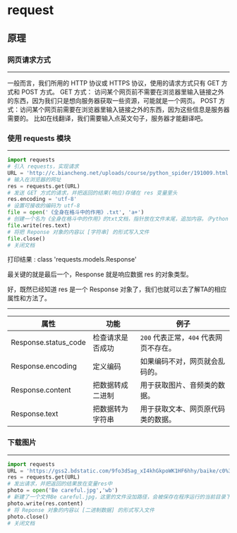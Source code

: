 # request
## 原理
### 网页请求方式
---
一般而言，我们所用的 HTTP 协议或 HTTPS 协议，使用的请求方式只有 GET 方式和 POST 方式。
GET 方式： 访问某个网页前不需要在浏览器里输入链接之外的东西，因为我们只是想向服务器获取一些资源，可能就是一个网页。
POST 方式：访问某个网页前需要在浏览器里输入链接之外的东西，因为这些信息是服务器需要的。 比如在线翻译，我们需要输入点英文句子，服务器才能翻译吧。


### 使用 requests 模块
---
```python
import requests
# 引入 requests，实现请求
URL = 'http://c.biancheng.net/uploads/course/python_spider/191009.html'
# 输入在浏览器的网址
res = requests.get(URL)
# 发送 GET 方式的请求，并把返回的结果(响应)存储在 res 变量里头
res.encoding = 'utf-8'
# 设置可接收的编码为 utf-8
file = open('《全身在格斗中的作用》.txt', 'a+')
# 创建一个名为《全身在格斗中的作用》的txt文档，指针放在文件末尾，追加内容。（Python 基础语法)
file.write(res.text)
# 将把 Reponse 对象的内容以 [字符串] 的形式写入文件
file.close()
# 关闭文档
```
打印结果 :
class 'requests.models.Response'

最关键的就是最后一个，Response 就是响应数据 res 的对象类型。

好，既然已经知道 res 是一个 Response 对象了，我们也就可以去了解TA的相应属性和方法了。

---
| 属性                 | 功能             | 例子                               |
| -------------------- | ---------------- | ---------------------------------- |
| Response.status_code | 检查请求是否成功 | `200` 代表正常，`404` 代表网页不存在。 |
| Response.encoding    | 定义编码         | 如果编码不对，网页就会乱码的。     |
| Response.content     | 把数据转成二进制 | 用于获取图片、音频类的数据。       |
| Response.text        | 把数据转为字符串 | 用于获取文本、网页原代码类的数据。 |


### 下载图片
---
```python
import requests
URL = 'https://gss2.bdstatic.com/9fo3dSag_xI4khGkpoWK1HF6hhy/baike/c0%3Dbaike220%2C5%2C5%2C220%2C73/sign=a8ecb87e13dfa9ece9235e4503b99c66/6a600c338744ebf84073be5ddbf9d72a6059a756.jpg'
res = requests.get(URL)
# 发出请求，并把返回的结果放在变量res中
photo = open('Be careful.jpg','wb')
# 新建了一个文件Be careful.jpg，这里的文件没加路径，会被保存在程序运行的当前目录下。
photo.write(res.content)
# 将 Reponse 对象的内容以 [二进制数据] 的形式写入文件
photo.close()
# 关闭文档
```